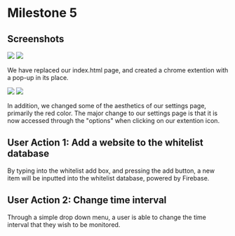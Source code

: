 # Milestone 5
## Screenshots
<img src="https://raw.githubusercontent.com/matt-ewho/COGS-121-Sleep-Deprived/master/images/M4S1.png">
<img src="https://raw.githubusercontent.com/matt-ewho/COGS-121-Sleep-Deprived/master/images/M5S1.png">

We have replaced our index.html page, and created a chrome extention with a pop-up in its place. 

<img src="https://raw.githubusercontent.com/matt-ewho/COGS-121-Sleep-Deprived/master/images/M4S2.png">
<img src="https://raw.githubusercontent.com/matt-ewho/COGS-121-Sleep-Deprived/master/images/M5S2.png">

In addition, we changed some of the aesthetics of our settings page, primarily the red color. The major change to our settings page is that it is now accessed through the "options" when clicking on our extention icon. 

## User Action 1: Add a website to the whitelist database

By typing into the whitelist add box, and pressing the add button, a new item will be inputted into the whitelist database, powered by Firebase.

## User Action 2: Change time interval
Through a simple drop down menu, a user is able to change the time interval that they wish to be monitored.
